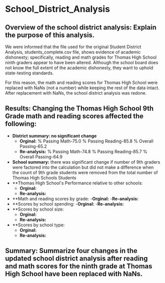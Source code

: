 # School_District_Analysis
## Overview of the school district analysis: Explain the purpose of this analysis.
We were informed that the file used for the original Student District Analysis, students_complete.csv file, shows evidence of academic dishonesty; specifically, reading and math grades for Thomas High School ninth graders appear to have been altered. Although the school board does not know the full extent of the academic dishonesty, they want to uphold state-testing standards.

For this reason, the math and reading scores for Thomas High School were replaced with NaNs (not a number) while keeping the rest of the data intact. After replacement with NaNs, the school district analysis was redone.  

## Results: Changing the Thomas High School 9th Grade math and reading scores affected the following:
- **District summary: no significant change**
  -  **Orginal:**
       % Passing Math-75.0	% Passing Reading-85.8 % Overall Passing-65.2
  -  **Re-analysis:**
       % Passing Math-74.8	% Passing Reading-85.7 % Overall Passing-64.9
- **School summary:** there was significant change if number of 9th graders were factored into the calculation but did not      make a difference when the count of 9th grade students were removed from the total number of Thomas High Schools            Students
- **Thomas High School's Performance relative to other schools:
  - **Orginal:** 
  - **Re-analysis:**
- **Math and reading scores by grade:
  -**Orginal:** 
  -**Re-analysis:**
- **Scores by school spending:
  -**Orginal:** 
  -**Re-analysis:**
- **Scores by school size:
  - **Orginal:** 
  - **Re-analysis:**
- **Scores by school type:
  - **Orginal:** 
  - **Re-analysis:**

## Summary: Summarize four changes in the updated school district analysis after reading and math scores for the ninth grade at Thomas High School have been replaced with NaNs.
